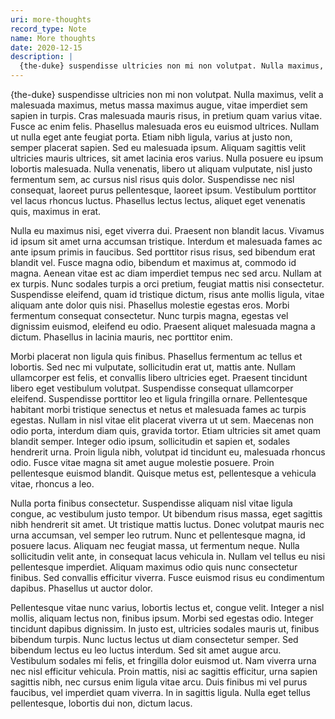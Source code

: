 ```yaml
---
uri: more-thoughts
record_type: Note
name: More thoughts
date: 2020-12-15
description: |
  {the-duke} suspendisse ultricies non mi non volutpat. Nulla maximus, velit a malesuada maximus, metus massa maximus augue, vitae imperdiet sem sapien in turpis. Cras malesuada mauris risus, in pretium quam varius vitae. Fusce ac enim felis. Phasellus malesuada eros eu euismod ultrices. Nullam ut nulla eget ante feugiat porta. Etiam nibh ligula, varius at justo non, semper placerat sapien.
---
```


{the-duke} suspendisse ultricies non mi non volutpat. Nulla maximus, velit a malesuada maximus, metus massa maximus augue, vitae imperdiet sem sapien in turpis. Cras malesuada mauris risus, in pretium quam varius vitae. Fusce ac enim felis. Phasellus malesuada eros eu euismod ultrices. Nullam ut nulla eget ante feugiat porta. Etiam nibh ligula, varius at justo non, semper placerat sapien. Sed eu malesuada ipsum. Aliquam sagittis velit ultricies mauris ultrices, sit amet lacinia eros varius. Nulla posuere eu ipsum lobortis malesuada. Nulla venenatis, libero ut aliquam vulputate, nisl justo fermentum sem, ac cursus nisl risus quis dolor. Suspendisse nec nisl consequat, laoreet purus pellentesque, laoreet ipsum. Vestibulum porttitor vel lacus rhoncus luctus. Phasellus lectus lectus, aliquet eget venenatis quis, maximus in erat.

Nulla eu maximus nisi, eget viverra dui. Praesent non blandit lacus. Vivamus id ipsum sit amet urna accumsan tristique. Interdum et malesuada fames ac ante ipsum primis in faucibus. Sed porttitor risus risus, sed bibendum erat blandit vel. Fusce magna odio, bibendum et maximus at, commodo id magna. Aenean vitae est ac diam imperdiet tempus nec sed arcu. Nullam at ex turpis. Nunc sodales turpis a orci pretium, feugiat mattis nisi consectetur. Suspendisse eleifend, quam id tristique dictum, risus ante mollis ligula, vitae aliquam ante dolor quis nisi. Phasellus molestie egestas eros. Morbi fermentum consequat consectetur. Nunc turpis magna, egestas vel dignissim euismod, eleifend eu odio. Praesent aliquet malesuada magna a dictum. Phasellus in lacinia mauris, nec porttitor enim.

Morbi placerat non ligula quis finibus. Phasellus fermentum ac tellus et lobortis. Sed nec mi vulputate, sollicitudin erat ut, mattis ante. Nullam ullamcorper est felis, et convallis libero ultricies eget. Praesent tincidunt libero eget vestibulum volutpat. Suspendisse consequat ullamcorper eleifend. Suspendisse porttitor leo et ligula fringilla ornare. Pellentesque habitant morbi tristique senectus et netus et malesuada fames ac turpis egestas. Nullam in nisl vitae elit placerat viverra ut ut sem. Maecenas non odio porta, interdum diam quis, gravida tortor. Etiam ultricies sit amet quam blandit semper. Integer odio ipsum, sollicitudin et sapien et, sodales hendrerit urna. Proin ligula nibh, volutpat id tincidunt eu, malesuada rhoncus odio. Fusce vitae magna sit amet augue molestie posuere. Proin pellentesque euismod blandit. Quisque metus est, pellentesque a vehicula vitae, rhoncus a leo.

Nulla porta finibus consectetur. Suspendisse aliquam nisl vitae ligula congue, ac vestibulum justo tempor. Ut bibendum risus massa, eget sagittis nibh hendrerit sit amet. Ut tristique mattis luctus. Donec volutpat mauris nec urna accumsan, vel semper leo rutrum. Nunc et pellentesque magna, id posuere lacus. Aliquam nec feugiat massa, ut fermentum neque. Nulla sollicitudin velit ante, in consequat lacus vehicula in. Nullam vel tellus eu nisi pellentesque imperdiet. Aliquam maximus odio quis nunc consectetur finibus. Sed convallis efficitur viverra. Fusce euismod risus eu condimentum dapibus. Phasellus ut auctor dolor.

Pellentesque vitae nunc varius, lobortis lectus et, congue velit. Integer a nisl mollis, aliquam lectus non, finibus ipsum. Morbi sed egestas odio. Integer tincidunt dapibus dignissim. In justo est, ultricies sodales mauris ut, finibus bibendum turpis. Nunc luctus lectus ut diam consectetur semper. Sed bibendum lectus eu leo luctus interdum. Sed sit amet augue arcu. Vestibulum sodales mi felis, et fringilla dolor euismod ut. Nam viverra urna nec nisl efficitur vehicula. Proin mattis, nisi ac sagittis efficitur, urna sapien sagittis nibh, nec cursus enim ligula vitae arcu. Duis finibus mi vel purus faucibus, vel imperdiet quam viverra. In in sagittis ligula. Nulla eget tellus pellentesque, lobortis dui non, dictum lacus.
